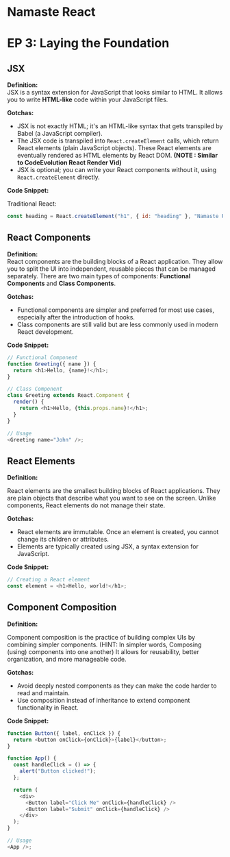 # Namaste React

# EP 3: Laying the Foundation

## JSX

**Definition:**  
JSX is a syntax extension for JavaScript that looks similar to HTML. It allows you to write **HTML-like** code within your JavaScript files.

**Gotchas:**

- JSX is not exactly HTML; it's an HTML-like syntax that gets transpiled by Babel (a JavaScript compiler).
- The JSX code is transpiled into `React.createElement` calls, which return React elements (plain JavaScript objects). These React elements are eventually rendered as HTML elements by React DOM. **(NOTE : Similar to CodeEvolution React Render Vid)**
- JSX is optional; you can write your React components without it, using `React.createElement` directly.

**Code Snippet:**

Traditional React:

```javascript
const heading = React.createElement("h1", { id: "heading" }, "Namaste React");
```

## React Components

**Definition:**  
React components are the building blocks of a React application. They allow you to split the UI into independent, reusable pieces that can be managed separately. There are two main types of components: **Functional Components** and **Class Components**.

**Gotchas:**

- Functional components are simpler and preferred for most use cases, especially after the introduction of hooks.
- Class components are still valid but are less commonly used in modern React development.

**Code Snippet:**

```javascript
// Functional Component
function Greeting({ name }) {
  return <h1>Hello, {name}!</h1>;
}

// Class Component
class Greeting extends React.Component {
  render() {
    return <h1>Hello, {this.props.name}!</h1>;
  }
}

// Usage
<Greeting name="John" />;
```

## React Elements

**Definition:**

React elements are the smallest building blocks of React applications. They are plain objects that describe what you want to see on the screen. Unlike components, React elements do not manage their state.

**Gotchas:**

- React elements are immutable. Once an element is created, you cannot change its children or attributes.
- Elements are typically created using JSX, a syntax extension for JavaScript.

**Code Snippet:**

```javascript
// Creating a React element
const element = <h1>Hello, world!</h1>;
```

## Component Composition

**Definition:**

Component composition is the practice of building complex UIs by combining simpler components.
(HINT: In simpler words, Composing (using) components into one another)
It allows for reusability, better organization, and more manageable code.

**Gotchas:**

- Avoid deeply nested components as they can make the code harder to read and maintain.
- Use composition instead of inheritance to extend component functionality in React.

**Code Snippet:**

```javascript
function Button({ label, onClick }) {
  return <button onClick={onClick}>{label}</button>;
}

function App() {
  const handleClick = () => {
    alert("Button clicked!");
  };

  return (
    <div>
      <Button label="Click Me" onClick={handleClick} />
      <Button label="Submit" onClick={handleClick} />
    </div>
  );
}

// Usage
<App />;
```
